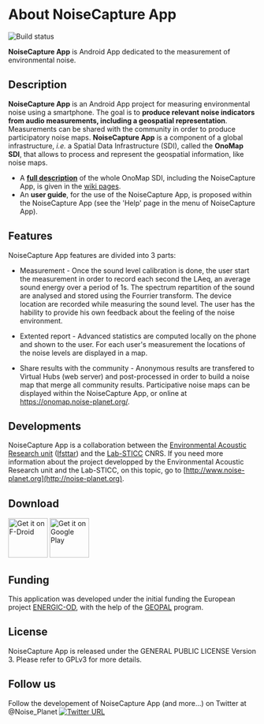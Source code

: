 # About NoiseCapture App

![Build status](https://github.com/nicolas-f/NoiseCaptureKotlin/actions/workflows/test.yml/badge.svg)

**NoiseCapture App** is Android App dedicated to the measurement of environmental noise.

## Description
**NoiseCapture App** is an Android App project for measuring environmental noise using a smartphone. The goal is to **produce relevant noise indicators from audio measurements, including a geospatial representation**. Measurements can be shared with the community in order to produce participatory noise maps. **NoiseCapture App** is a component of a global infrastructure, _i.e._ a Spatial Data Infrastructure (SDI), called the **OnoMap SDI**, that allows to process and represent the geospatial information, like noise maps.

* A  [**full description**](https://github.com/Ifsttar/NoiseCapture/wiki) of the whole OnoMap SDI, including the NoiseCapture App, is given in the [wiki pages](https://github.com/Ifsttar/NoiseCapture/wiki).
* An **user guide**, for the use of the NoiseCapture App, is proposed within the NoiseCapture App (see the 'Help' page in the menu of NoiseCapture App).

## Features

NoiseCapture App features are divided into 3 parts:

 - Measurement - Once the sound level calibration is done, the user start the measurement in order to record each second the LAeq, an average sound energy over a period of 1s. The spectrum repartition of the sound are analysed and stored using the Fourrier transform. The device location are recorded while measuring the sound level. The user has the hability to provide his own feedback about the feeling of the noise environment.

 - Extented report - Advanced statistics are computed locally on the phone and shown to the user. For each user's measurement the locations of the noise levels are displayed in a map.

 - Share results with the community - Anonymous results are transfered to Virtual Hubs (web server) and post-processed in order to build a noise map that merge all community results. Participative noise maps can be displayed within the NoiseCapture App, or online at https://onomap.noise-planet.org/.

## Developments
NoiseCapture App is a collaboration between the [Environmental Acoustic Research unit](http://www.umrae.fr/en/) ([Ifsttar](http://www.ifsttar.fr)) and the [Lab-STICC](http://www.lab-sticc.fr/) CNRS. If you need more information about the project developped by the Environmental Acoustic Research unit and the Lab-STICC, on this topic, go to [http://www.noise-planet.org](http://noise-planet.org).

## Download

[<img src="https://fdroid.gitlab.io/artwork/badge/get-it-on.png"
     alt="Get it on F-Droid"
     height="80">](https://f-droid.org/packages/org.noise_planet.noisecapture/)
[<img src="https://play.google.com/intl/en_us/badges/images/generic/en-play-badge.png"
     alt="Get it on Google Play"
     height="80">](https://play.google.com/store/apps/details?id=org.noise_planet.noisecapture)

## Funding
This application was developed under the initial funding the European project [ENERGIC-OD](http://www.energic-od.eu/), with the help of the [GEOPAL](http://www.geopal.org/accueil) program.

## License
NoiseCapture App is released under the GENERAL PUBLIC LICENSE Version 3. Please refer to GPLv3 for more details.

## Follow us
Follow the developement of NoiseCapture App (and more...) on Twitter at @Noise_Planet
[![Twitter URL](https://img.shields.io/twitter/url/http/shields.io.svg?style=social)](https://twitter.com/Noise_Planet)

